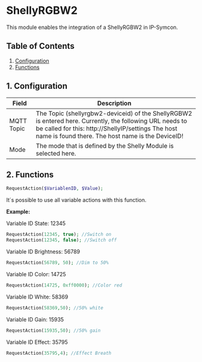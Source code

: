 # ShellyRGBW2
   This module enables the integration of a ShellyRGBW2 in IP-Symcon.
       
   ## Table of Contents
   1. [Configuration](#1-configuration)
   2. [Functions](#2-functions)
   
   ## 1. Configuration
   
   Field        | Description
   ------------ | -------------
   MQTT Topic   | The Topic (shellyrgbw2-deviceid) of the ShellyRGBW2 is entered here. Currently, the following URL needs to be called for this: http://ShellyIP/settings The host name is found there. The host name is the DeviceID!
   Mode         | The mode that is defined by the Shelly Module is selected here. 
   
   ## 2. Functions

   ```php
   RequestAction($VariablenID, $Value);
   ```
   It´s possible to use all variable actions with this function.

   **Example:**
   
   Variable ID State: 12345
   ```php
   RequestAction(12345, true); //Switch on
   RequestAction(12345, false); //Switch off
   ```
 
   Variable ID Brightness: 56789
   ```php
   RequestAction(56789, 50); //Dim to 50%
   ```

   Variable ID Color: 14725
   ```php
   RequestAction(14725, 0xff0000); //Color red
   ```
   
   Variable ID White: 58369
   ```php
   RequestAction(58369,50); //50% white
   ```

   Variable ID Gain: 15935
   ```php
   RequestAction(15935,50); //50% gain
   ```

   Variable ID Effect: 35795
   ```php
   RequestAction(35795,4); //Effect Breath
   ```